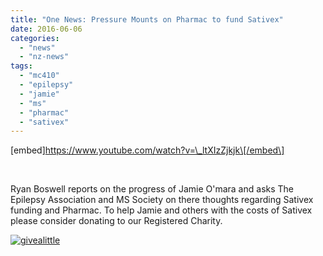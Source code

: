 ```yaml
---
title: "One News: Pressure Mounts on Pharmac to fund Sativex"
date: 2016-06-06
categories: 
  - "news"
  - "nz-news"
tags: 
  - "mc410"
  - "epilepsy"
  - "jamie"
  - "ms"
  - "pharmac"
  - "sativex"
---
```


\[embed\]https://www.youtube.com/watch?v=\_ltXIzZjkjk\[/embed\]

 

Ryan Boswell reports on the progress of Jamie O'mara and asks The Epilepsy Association and MS Society on there thoughts regarding Sativex funding and Pharmac. To help Jamie and others with the costs of Sativex please consider donating to our Registered Charity.

[![givealittle](http://mcawarenessnz.org/wp-content/uploads/2015/06/givealittle-300x174.png)](https://givealittle.co.nz/cause/legalmcfor10)
